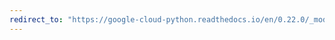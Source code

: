 ```yaml
---
redirect_to: "https://google-cloud-python.readthedocs.io/en/0.22.0/_modules/google/cloud/logging/logger.html"
---
```

